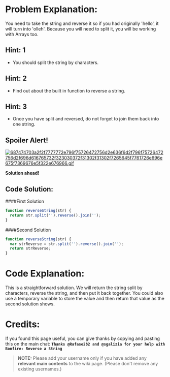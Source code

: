 # Problem Explanation:
You need to take the string and reverse it so if you had originally 'hello', it will turn into 'olleh'. Because you will need to split it, you will be working with Arrays too.

## Hint: 1
- You should split the string by characters.

## Hint: 2
- Find out about the built in function to reverse a string.

## Hint: 3
- Once you have split and reversed, do not forget to join them back into one string.

## Spoiler Alert!
[![687474703a2f2f7777772e796f75726472756d2e636f6d2f796f75726472756d2f696d616765732f323030372f31302f31302f7265645f7761726e696e675f7369676e5f322e676966.gif](https://files.gitter.im/FreeCodeCamp/Wiki/nlOm/thumb/687474703a2f2f7777772e796f75726472756d2e636f6d2f796f75726472756d2f696d616765732f323030372f31302f31302f7265645f7761726e696e675f7369676e5f322e676966.gif)](https://files.gitter.im/FreeCodeCamp/Wiki/nlOm/687474703a2f2f7777772e796f75726472756d2e636f6d2f796f75726472756d2f696d616765732f323030372f31302f31302f7265645f7761726e696e675f7369676e5f322e676966.gif)

**Solution ahead!**

## Code Solution:

####First Solution
```js
function reverseString(str) {
  return str.split('').reverse().join('');
}
```

####Second Solution
```js
function reverseString(str) {
  var strReverse = str.split('').reverse().join('');
  return strReverse;
}
```

# Code Explanation:
This is a straightforward solution. We will return the string split by characters, reverse the string, and then put it back together.
You could also use a temporary variable to store the value and then return that value as the second solution shows.

# Credits:
If you found this page useful, you can give thanks by copying and pasting this on the main chat: **`Thanks @Rafase282 and @sgalizia for your help with Bonfire: Reverse a String`**

> **NOTE:** Please add your username only if you have added any **relevant main contents** to the wiki page. (Please don't remove any existing usernames.)
